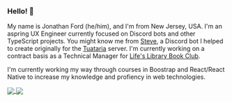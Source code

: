 ### Hello! 👋

My name is Jonathan Ford (he/him), and I'm from New Jersey, USA. I'm an aspring UX Engineer currently focused on Discord bots and other TypeScript projects. You might know me from [Steve](https://github.com/tuataria/steve), a Discord bot I helped to create originally for the [Tuataria](https://tuataria.com) server. I'm currently working on a contract basis as a Technical Manager for [Life's Library Book Club](https://lifeslibrarybookclub.com). 

I'm currently working my way through courses in Boostrap and React/React Native to increase my knowledge and profiency in web technologies.

<a href="https://github.com/anuraghazra/github-readme-stats">
  <img align="center" src="https://github-readme-stats.vercel.app/api?username=jwford&count_private=true&theme=dark" />
</a>
<a href="https://github.com/anuraghazra/github-readme-stats">
  <img align="center" src="https://github-readme-stats.vercel.app/api/top-langs/?username=jwford&theme=dark" />
</a>
